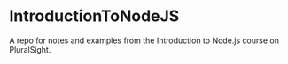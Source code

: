 # IntroductionToNodeJS
A repo for notes and examples from the Introduction to Node.js course on PluralSight.
